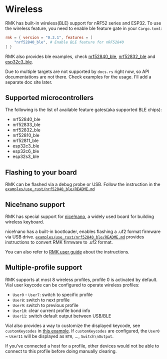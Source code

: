 # Wireless

RMK has built-in wireless(BLE) support for nRF52 series and ESP32. To use the wireless feature, you need to enable ble feature gate in your `Cargo.toml`:

```toml
rmk = { version = "0.3.1", features = [
    "nrf52840_ble", # Enable BLE feature for nRF52840
] }
```

RMK also provides ble examples, check [nrf52840_ble](https://github.com/HaoboGu/rmk/tree/main/examples/use_config/nrf52840_ble), [nrf52832_ble](https://github.com/HaoboGu/rmk/tree/main/examples/use_config/nrf52832_ble) and [esp32c3_ble](https://github.com/HaoboGu/rmk/tree/main/examples/use_config/esp32c3_ble).

Due to multiple targets are not supported by `docs.rs` right now, so API documentations are not there. Check examples for the usage. I'll add a separate doc site later.

## Supported microcontrollers

The following is the list of available feature gates(aka supported BLE chips): 

- nrf52840_ble
- nrf52833_ble
- nrf52832_ble
- nrf52810_ble
- nrf52811_ble
- esp32c3_ble
- esp32c6_ble
- esp32s3_ble

## Flashing to your board

RMK can be flashed via a debug probe or USB. Follow the instruction in the [`examples/use_rust/nrf52840_ble/README.md`](https://github.com/HaoboGu/rmk/blob/main/examples/use_rust/nrf52840_ble/README.md)

## Nice!nano support

RMK has special support for [nice!nano](https://nicekeyboards.com/), a widely used board for building wireless keyboard.

nice!nano has a built-in bootloader, enables flashing a .uf2 format firmware via USB drive. [`examples/use_rust/nrf52840_ble/README.md`](https://github.com/HaoboGu/rmk/blob/main/examples/use_rust/nrf52840_ble/README.md) provides instructions to convert RMK firmware to .uf2 format.

You can also refer to [RMK user guide](./user_guide/4_compile_and_flash.md#use-uf2-bootloader) about the instructions.

## Multiple-profile support

RMK supports at most 8 wireless profiles, profile 0 is activated by default. Vial user keycode can be configured to operate wireless profiles:

- `User0` - `User7`: switch to specific profile
- `User8`: switch to next profile 
- `User9`: switch to previous profile
- `User10`: clear current profile bond info
- `User11`: switch default output between USB/BLE

Vial also provides a way to customize the displayed keycode, see `customKeycodes` in [this example](https://github.com/HaoboGu/rmk/blob/main/examples/use_rust/nrf52840_ble/vial.json). If `customKeycodes` are configured, the `User0` ~ `User11` will be displayed as `BT0`, ..., `Switch\nOutput`.


If you've connected a host for a profile, other devices would not be able to connect to this profile before doing manually clearing. 
